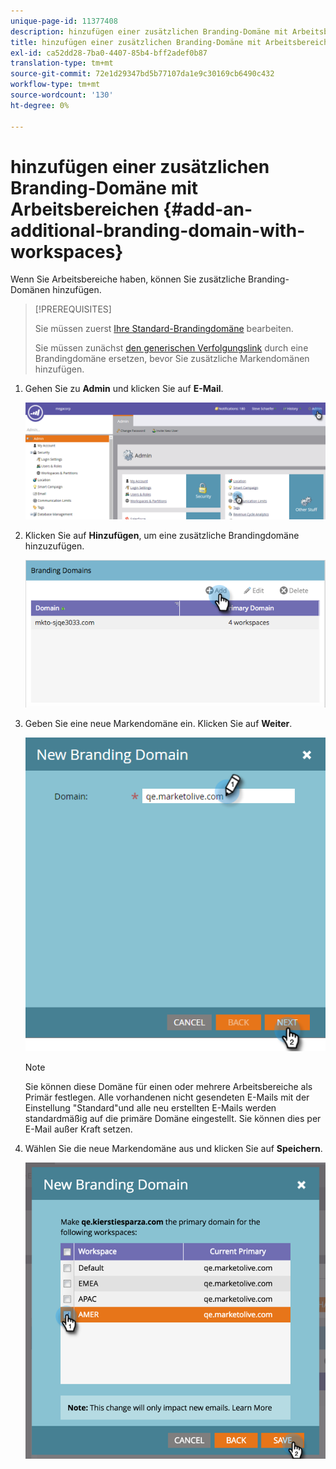 ```yaml
---
unique-page-id: 11377408
description: hinzufügen einer zusätzlichen Branding-Domäne mit Arbeitsbereichen - Marketo Docs - Produktdokumentation
title: hinzufügen einer zusätzlichen Branding-Domäne mit Arbeitsbereichen
exl-id: ca52dd28-7ba0-4407-85b4-bff2adef0b87
translation-type: tm+mt
source-git-commit: 72e1d29347bd5b77107da1e9c30169cb6490c432
workflow-type: tm+mt
source-wordcount: '130'
ht-degree: 0%

---
```


# hinzufügen einer zusätzlichen Branding-Domäne mit Arbeitsbereichen {#add-an-additional-branding-domain-with-workspaces}

Wenn Sie Arbeitsbereiche haben, können Sie zusätzliche Branding-Domänen hinzufügen.

>[!PREREQUISITES]
>
>Sie müssen zuerst [Ihre Standard-Brandingdomäne](/help/marketo/product-docs/administration/email-setup/add-multiple-branding-domains/edit-your-default-branding-domain.md) bearbeiten.
>
>Sie müssen zunächst [den generischen Verfolgungslink](/help/marketo/product-docs/administration/email-setup/add-multiple-branding-domains/edit-your-default-branding-domain-with-workspaces.md) durch eine Brandingdomäne ersetzen, bevor Sie zusätzliche Markendomänen hinzufügen.

1. Gehen Sie zu **Admin** und klicken Sie auf **E-Mail**.

   ![](assets/image2016-6-29-16-3a42-3a20.png)

1. Klicken Sie auf **Hinzufügen**, um eine zusätzliche Brandingdomäne hinzuzufügen.

   ![](assets/branding-domains-add-workspaces.png)

1. Geben Sie eine neue Markendomäne ein. Klicken Sie auf **Weiter**.

   ![](assets/new-branding-domain-8-31.png)

   >[!NOTE]
   >
   >Sie können diese Domäne für einen oder mehrere Arbeitsbereiche als Primär festlegen. Alle vorhandenen nicht gesendeten E-Mails mit der Einstellung &quot;Standard&quot;und alle neu erstellten E-Mails werden standardmäßig auf die primäre Domäne eingestellt. Sie können dies per E-Mail außer Kraft setzen.

1. Wählen Sie die neue Markendomäne aus und klicken Sie auf **Speichern**.

   ![](assets/image2016-8-12-10-3a52-3a44.png)
